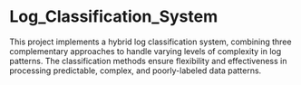 # Log_Classification_System
This project implements a hybrid log classification system, combining three complementary approaches to handle varying levels of complexity in log patterns. The classification methods ensure flexibility and effectiveness in processing predictable, complex, and poorly-labeled data patterns.
